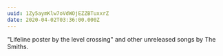 ```yaml
---
uuid: 1Zy5aymKlw7oVdWOjEZZBTuxxrZ
date: 2020-04-02T03:36:00.000Z
---
```


"Lifeline poster by the level crossing" and other unreleased songs by The Smiths.